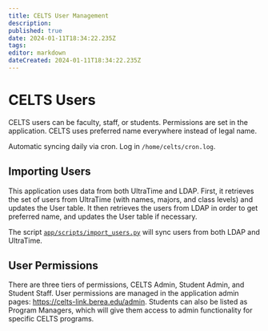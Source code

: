 ```yaml
---
title: CELTS User Management
description: 
published: true
date: 2024-01-11T18:34:22.235Z
tags: 
editor: markdown
dateCreated: 2024-01-11T18:34:22.235Z
---
```


# CELTS Users
CELTS users can be faculty, staff, or students. Permissions are set in the application. CELTS uses preferred name everywhere instead of legal name. 

Automatic syncing daily via cron. Log in `/home/celts/cron.log`.

## Importing Users

This application uses data from both UltraTime and LDAP. First, it retrieves the set of users from UltraTime (with names, majors, and class levels) and updates the User table. It then retrieves the users from LDAP in order to get preferred name, and updates the User table if necessary.

The script [`app/scripts/import_users.py`](https://github.com/BCStudentSoftwareDevTeam/celts/blob/development/app/scripts/import_users.py) will sync users from both LDAP and UltraTime.

 
 ## User Permissions
 
There are three tiers of permissions, CELTS Admin, Student Admin, and Student Staff. User permissions are managed in the application admin pages: https://celts-link.berea.edu/admin. Students can also be listed as Program Managers, which will give them access to admin functionality for specific CELTS programs.